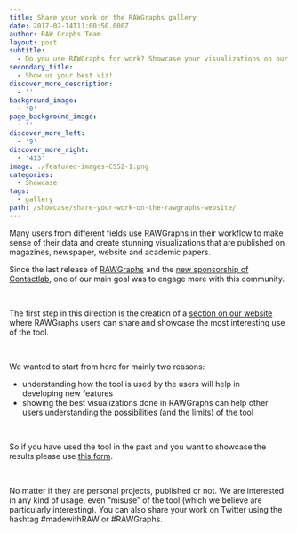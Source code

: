 ```yaml
---
title: Share your work on the RAWGraphs gallery
date: 2017-02-14T11:00:50.000Z
author: RAW Graphs Team
layout: post
subtitle:
  - Do you use RAWGraphs for work? Showcase your visualizations on our gallery.
secondary_title:
  - Show us your best viz!
discover_more_description:
  - ''
background_image:
  - '0'
page_background_image:
  - ''
discover_more_left:
  - '9'
discover_more_right:
  - '413'
image: ./featured-images-CS52-1.png
categories:
  - Showcase
tags:
  - gallery
path: /showcase/share-your-work-on-the-rawgraphs-website/
---
```

Many users from different fields use RAWGraphs in their workflow to make sense of their data and create stunning visualizations that are published on magazines, newspaper, website and academic papers.

Since the last release of [RAWGraphs](https://rawgraphs.io/2017/01/17/raw-graphs-updates-with-version-1-2-0/) and the [new sponsorship of Contactlab](https://rawgraphs.io/2017/01/17/contactlab-to-sponsor-raw-graphs/), one of our main goal was to engage more with this community.

&nbsp;

The first step in this direction is the creation of a [section on our website](https://rawgraphs.io/gallery/) where RAWGraphs users can share and showcase the most interesting use of the tool.

&nbsp;

We wanted to start from here for mainly two reasons:

  * understanding how the tool is used by the users will help in developing new features
  * showing the best visualizations done in RAWGraphs can help other users understanding the possibilities (and the limits) of the tool

&nbsp;

So if you have used the tool in the past and you want to showcase the results please use [this form](https://rawgraphs.io/submit-your-work/).

&nbsp;

No matter if they are personal projects, published or not. We are interested in any kind of usage, even &#8220;misuse&#8221; of the tool (which we believe are particularly interesting). You can also share your work on Twitter using the hashtag #madewithRAW or #RAWGraphs.

&nbsp;
